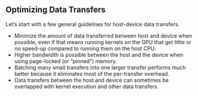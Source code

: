 ## Optimizing Data Transfers

Let’s start with a few general guidelines for host-device data transfers.

-   Minimize the amount of data transferred between host and device when possible, even if that means running kernels on the GPU that get little or no speed-up compared to running them on the host CPU.
-   Higher bandwidth is possible between the host and the device when using page-locked (or “pinned”) memory.
-   Batching many small transfers into one larger transfer performs much better because it eliminates most of the per-transfer overhead.
-   Data transfers between the host and device can sometimes be overlapped with kernel execution and other data transfers.
